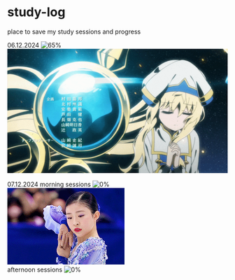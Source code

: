 # study-log

place to save my study sessions and progress

06.12.2024
![65%](https://progress-bar.xyz/4/?show_text=false&title=4/6&progress_background=FFB6C1&progress_color=ffffff)<br>
![](https://github.com/BlairKirara/study-log/blob/main/goblin.gif)<br>

07.12.2024
morning sessions
![0%](https://progress-bar.xyz/0/?show_text=false&title=0/4&progress_background=FFB6C1&progress_color=ffffff)<br>
![](https://github.com/BlairKirara/study-log/blob/main/mone.gif)<br>
afternoon sessions
![0%](https://progress-bar.xyz/0/?show_text=false&title=0/8&progress_background=FFB6C1&progress_color=ffffff)<br>


